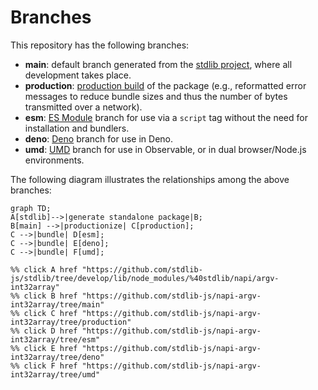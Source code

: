 <!--

@license Apache-2.0

Copyright (c) 2022 The Stdlib Authors.

Licensed under the Apache License, Version 2.0 (the "License");
you may not use this file except in compliance with the License.
You may obtain a copy of the License at

    http://www.apache.org/licenses/LICENSE-2.0

Unless required by applicable law or agreed to in writing, software
distributed under the License is distributed on an "AS IS" BASIS,
WITHOUT WARRANTIES OR CONDITIONS OF ANY KIND, either express or implied.
See the License for the specific language governing permissions and
limitations under the License.

-->

# Branches

This repository has the following branches:

-   **main**: default branch generated from the [stdlib project][stdlib-url], where all development takes place.
-   **production**: [production build][production-url] of the package (e.g., reformatted error messages to reduce bundle sizes and thus the number of bytes transmitted over a network).
-   **esm**: [ES Module][esm-url] branch for use via a `script` tag without the need for installation and bundlers.
-   **deno**: [Deno][deno-url] branch for use in Deno.
-   **umd**: [UMD][umd-url] branch for use in Observable, or in dual browser/Node.js environments.

The following diagram illustrates the relationships among the above branches:

```mermaid
graph TD;
A[stdlib]-->|generate standalone package|B;
B[main] -->|productionize| C[production];
C -->|bundle| D[esm];
C -->|bundle| E[deno];
C -->|bundle| F[umd];

%% click A href "https://github.com/stdlib-js/stdlib/tree/develop/lib/node_modules/%40stdlib/napi/argv-int32array"
%% click B href "https://github.com/stdlib-js/napi-argv-int32array/tree/main"
%% click C href "https://github.com/stdlib-js/napi-argv-int32array/tree/production"
%% click D href "https://github.com/stdlib-js/napi-argv-int32array/tree/esm"
%% click E href "https://github.com/stdlib-js/napi-argv-int32array/tree/deno"
%% click F href "https://github.com/stdlib-js/napi-argv-int32array/tree/umd"
```

[stdlib-url]: https://github.com/stdlib-js/stdlib/tree/develop/lib/node_modules/%40stdlib/napi/argv-int32array
[production-url]: https://github.com/stdlib-js/napi-argv-int32array/tree/production
[deno-url]: https://github.com/stdlib-js/napi-argv-int32array/tree/deno
[umd-url]: https://github.com/stdlib-js/napi-argv-int32array/tree/umd
[esm-url]: https://github.com/stdlib-js/napi-argv-int32array/tree/esm